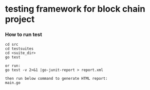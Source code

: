 # testing framework for block chain project

### How to run test
    cd src
    cd testsuites
    cd <suite_dir>
    go test

    or run:
    go test -v 2>&1 |go-junit-report > report.xml

    then run below command to generate HTML report:
    main.go